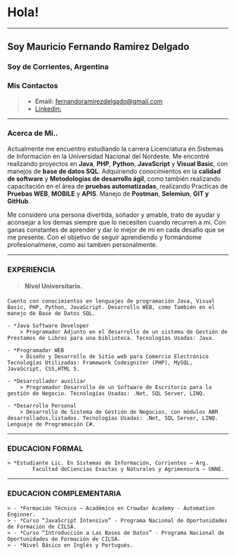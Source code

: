  # Hola!
____________________________________________________________________________________________

 ## Soy Mauricio Fernando Ramirez Delgado
 ### Soy de Corrientes, Argentina
 ### Mis Contactos
 > - **Email:** fernandoramirezdelgado@gmail.com
 > - [Linkedin:](https://www.linkedin.com/in/mauricio-fernando-ramirez-delgado-326752189)

 ____________________________________________________________________________________________

 ### Acerca de Mi..
 Actualmente me encuentro estudiando la carrera Licenciatura en Sistemas de Información en la Universidad Nacional del Nordeste. Me encontré realizando proyectos en **Java**, **PHP**, **Python**, **JavaScript** y **Visual Basic**, con manejos de **base de datos SQL**. Adquiriendo conocimientos en la **calidad de software** y **Metodologías de desarrollo ágil**, como también realizando capacitación en el área de **pruebas automatizadas**, realizando Practicas de **Pruebas WEB**, **MOBILE** y **APIS**. Manejo de **Postman**, **Selemiun**, **GIT y GitHub**.
 
 Me considero una persona divertida, soñador y amable, trato de ayudar y aconsejar a los demas siempre que lo necesiten cuando recurren a mi. Con ganas constantes de aprender y dar lo mejor de mi en cada desafio que se me presente. Con el objetivo de seguir aprendiendo y formándome profesionalmene, como asi tambien personalmente.

____________________________________________________________________________________________

### EXPERIENCIA
> #### Nivel Universitario.
    Cuento con conocimientos en lenguajes de programación Java, Visual Basic, PHP, Python, JavaScript. Desarrollo WEB, como También en el manejo de Base de Datos SQL.

    - *Java Software Developer
        > Programador Adjunto en el desarrollo de un sistema de Gestión de Prestamos de Libros para una biblioteca. Tecnologías Usadas: Java.

    - *Programador WEB
        > Diseño y Desarrollo de Sitio web para Comercio Electrónico Tecnologías Utilizadas: Framework Codeigniter (PHP), MySQL, JavaScript, CSS,HTML 5.

    - *Desarrollador auxiliar 
        > Programador Desarrollo de un Software de Escritorio para la gestión de Negocio. Tecnologías Usadas: .Net, SQL Server, LINQ.

    - *Desarrollo Personal
        > Desarrollo de Sistema de Gestión de Negocios, con módulos ABM desarrollados,listados. Tecnologías Usadas: .Net, SQL Server, LINQ. Lenguaje de Programación C#.


____________________________________________________________________________________________
### EDUCACION FORMAL

    > *Estudiante Lic. En Sistemas de Información, Corrientes – Arg.
            Facultad deCiencias Exactas y Naturales y Agrimensura – UNNE.
____________________________________________________________________________________________
###  EDUCACION COMPLEMENTARIA

    > - *Formación Técnico – Académico en Crowdar Academy - Automation Enginner.
    > - *Curso “JavaScript Intensivo” - Programa Nacional de Oportunidades de Formación de CILSA.
    > - *Curso “Introducción a Las Bases de Datos” - Programa Nacional de Oportunidades de Formación de CILSA.
    > - *Nivel Básico en Inglés y Portugués.